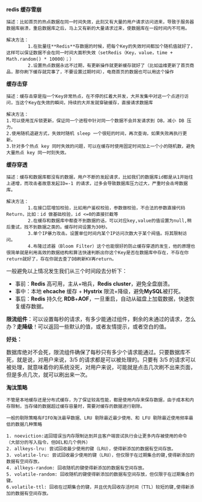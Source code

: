 **redis 缓存雪崩**

```
描述：比如首页的热点数据在同一时间失效，此刻又有大量的用户请求访问进来，导致于服务器数据库崩溃，重启数据库之后，马上又有新的大量请求过来，使数据库在一段时间内不可用。

解决方法：
		1.在批量往**Redis**存数据的时候，把每个Key的失效时间都加个随机值就好了，这样可以保证数据不会在同一时间大面积失效（setRedis（Key，value，time + Math.random() * 10000）；）
		2.设置热点数据永远不过期，有更新操作就更新缓存就好了（比如运维更新了首页商品，那你刷下缓存就完事了，不要设置过期时间），电商首页的数据也可以用这个操作
```

**缓存击穿**

```
描述：缓存击穿是指一个Key非常热点，在不停的扛着大并发，大并发集中对这一个点进行访问，当这个Key在失效的瞬间，持续的大并发就穿破缓存，直接请求数据库

解决方法：
1.可以使用互斥锁更新，保证同一个进程中针对同一个数据不会并发请求到 DB，减小 DB 压力。
2.使用随机退避方式，失效时随机 sleep 一个很短的时间，再次查询，如果失败再执行更新。
3.针对多个热点 key 同时失效的问题，可以在缓存时使用固定时间加上一个小的随机数，避免大量热点 key 同一时刻失效。
```

**缓存穿透**

```
描述：缓存和数据库都没有的数据，用户不断的发起请求，比如我们的数据库id都是从1开始往上递增，而攻击者故意发起ID=-1 的请求，过多会导致数据库压力过大，严重时会击垮数据库。

解决方法：
		1.在接口层增加校验，比如用户鉴权校验，参数做校验，不合法的参数直接代码Return，比如：id 做基础校验，id <=0的直接拦截等
		2.在缓存和数据库中都查不到数据的话，可以对应key,value的值设置为null,稍后重试，找不到数据之类的。缓存时间设置为30秒。
		3.单个IP暴力攻击。设置单位时间内某个IP访问次数大于某个阀值。将其限制访问。
		4.布隆过滤器（Bloom Filter）这个也能很好的防止缓存穿透的发生，他的原理也很简单就是利用高效的数据结构和算法快速判断出你这个Key是否在数据库中存在，不存在你return就好了，存在你就去查了DB刷新KV再return。
```



一般避免以上情况发生我们从三个时间段去分析下：

- 事前：**Redis** 高可用，主从+哨兵，**Redis cluster**，避免全盘崩溃。
- 事中：本地 **ehcache** 缓存 + **Hystrix** 限流+降级，避免**MySQL**被打死。
- 事后：**Redis** 持久化 **RDB**+**AOF**，一旦重启，自动从磁盘上加载数据，快速恢复缓存数据。



**限流组件**：可以设置每秒的请求，有多少能通过组件，剩余的未通过的请求，怎么办？**走降级**！可以返回一些默认的值，或者友情提示，或者空白的值。

**好处：**

数据库绝对不会死，限流组件确保了每秒只有多少个请求能通过。只要数据库不死，就是说，对用户来说，3/5 的请求都是可以被处理的。只要有 3/5 的请求可以被处理，就意味着你的系统没死，对用户来说，可能就是点击几次刷不出来页面，但是多点几次，就可以刷出来一次。

**淘汰策略**

```
不管是本地缓存还是分布式缓存，为了保证较高性能，都是使用内存来保存数据，由于成本和内存限制，当存储的数据超过缓存容量时，需要对缓存的数据进行剔除。

一般的剔除策略有FIFO淘汰最早数据、LRU 剔除最近最少使用、和 LFU 剔除最近使用频率最低的数据几种策略

1. noeviction:返回错误当内存限制达到并且客户端尝试执行会让更多内存被使用的命令（大部分的写入指令，但DEL和几个例外）
2. allkeys-lru: 尝试回收最少使用的键（LRU），使得新添加的数据有空间存放。
3. volatile-lru: 尝试回收最少使用的键（LRU），但仅限于在过期集合的键,使得新添加的数据有空间存放。
4. allkeys-random: 回收随机的键使得新添加的数据有空间存放。
5. volatile-random: 回收随机的键使得新添加的数据有空间存放，但仅限于在过期集合的键。
6.volatile-ttl: 回收在过期集合的键，并且优先回收存活时间（TTL）较短的键,使得新添加的数据有空间存放。
```



